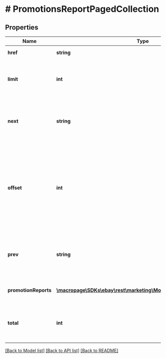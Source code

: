 # # PromotionsReportPagedCollection

## Properties

Name | Type | Description | Notes
------------ | ------------- | ------------- | -------------
**href** | **string** | The URI of the current page of results from the result set. | [optional]
**limit** | **int** | The number of items returned on a single page from the result set. This value can be set in the request with the &lt;b&gt;limit&lt;/b&gt; query parameter. | [optional]
**next** | **string** | The URI for the following page of results. This value is returned only if there is an additional page of results to display from the result set. &lt;br&gt;&lt;br&gt;&lt;b&gt;Max length&lt;/b&gt;: 2048 | [optional]
**offset** | **int** | The number of results skipped in the result set before listing the first returned result. This value can be set in the request with the &lt;b&gt;offset&lt;/b&gt; query parameter. &lt;p class&#x3D;\&quot;tablenote\&quot;&gt;&lt;strong&gt;Note: &lt;/strong&gt;The items in a paginated result set use a zero-based list where the first item in the list has an offset of &lt;code&gt;0&lt;/code&gt;.&lt;/p&gt; | [optional]
**prev** | **string** | The URI for the preceding page of results. This value is returned only if there is a previous page of results to display from the result set. &lt;br&gt;&lt;br&gt;&lt;b&gt;Max length&lt;/b&gt;: 2048 | [optional]
**promotionReports** | [**\macropage\SDKs\ebay\rest\marketing\Model\PromotionReportDetail[]**](PromotionReportDetail.md) | A list of &lt;b&gt;promotionReports&lt;/b&gt; contained in the paginated result set. | [optional]
**total** | **int** | The total number of items retrieved in the result set.  &lt;br&gt;&lt;br&gt;If no items are found, this field is returned with a value of &lt;code&gt;0&lt;/code&gt;. | [optional]

[[Back to Model list]](../../README.md#models) [[Back to API list]](../../README.md#endpoints) [[Back to README]](../../README.md)
